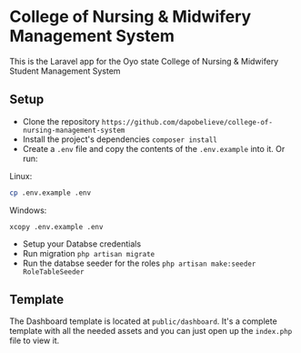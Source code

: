 # College of Nursing & Midwifery Management System

This is the Laravel app for the Oyo state College of Nursing & Midwifery Student Management System

## Setup
- Clone the repository
`https://github.com/dapobelieve/college-of-nursing-management-system`
- Install the project's dependencies
`composer install`
- Create a `.env` file and copy the contents of the `.env.example` into it. Or run:

Linux:
```bash
cp .env.example .env
```

Windows:
```shell
xcopy .env.example .env
```
- Setup your Databse credentials 
- Run migration
`php artisan migrate`
- Run the databse seeder for the roles
`php artisan make:seeder RoleTableSeeder`



## Template
The Dashboard template is located at `public/dashboard`. It's a complete template with all the needed assets and you can just open up the `index.php` file to view it.
